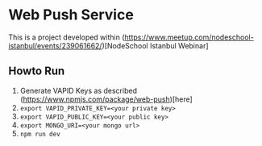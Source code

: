# Web Push Service

This is a project developed within (https://www.meetup.com/nodeschool-istanbul/events/239061662/)[NodeSchool Istanbul Webinar]

## Howto Run

1. Generate VAPID Keys as described (https://www.npmjs.com/package/web-push)[here]
2. `export VAPID_PRIVATE_KEY=<your private key>`
3. `export VAPID_PUBLIC_KEY=<your public key>`
4. `export MONGO_URI=<your mongo url>`
5. `npm run dev`
